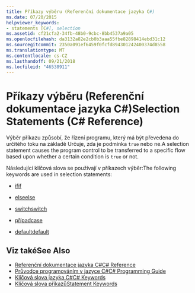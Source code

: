 ```yaml
---
title: Příkazy výběru (Referenční dokumentace jazyka C#)
ms.date: 07/20/2015
helpviewer_keywords:
- statements [C#], selection
ms.assetid: cf21cfa2-34fb-48b0-9cbc-8bb4537a9a05
ms.openlocfilehash: da3132a82e2cb0b3aaa55fbe82898414ebd31c12
ms.sourcegitcommit: 2350a091ef6459f0fcfd894301242400374d8558
ms.translationtype: MT
ms.contentlocale: cs-CZ
ms.lasthandoff: 09/21/2018
ms.locfileid: "46538911"
---
```

# <a name="selection-statements-c-reference"></a><span data-ttu-id="e0596-102">Příkazy výběru (Referenční dokumentace jazyka C#)</span><span class="sxs-lookup"><span data-stu-id="e0596-102">Selection Statements (C# Reference)</span></span>
<span data-ttu-id="e0596-103">Výběr příkazu způsobí, že řízení programu, který má být převedena do určitého toku na základě Určuje, zda je podmínka `true` nebo ne.</span><span class="sxs-lookup"><span data-stu-id="e0596-103">A selection statement causes the program control to be transferred to a specific flow based upon whether a certain condition is `true` or not.</span></span>  
  
 <span data-ttu-id="e0596-104">Následující klíčová slova se používají v příkazech výběr:</span><span class="sxs-lookup"><span data-stu-id="e0596-104">The following keywords are used in selection statements:</span></span>  
  
-   [<span data-ttu-id="e0596-105">if</span><span class="sxs-lookup"><span data-stu-id="e0596-105">if</span></span>](../../../csharp/language-reference/keywords/if-else.md)  
  
-   [<span data-ttu-id="e0596-106">else</span><span class="sxs-lookup"><span data-stu-id="e0596-106">else</span></span>](../../../csharp/language-reference/keywords/if-else.md)  
  
-   [<span data-ttu-id="e0596-107">switch</span><span class="sxs-lookup"><span data-stu-id="e0596-107">switch</span></span>](../../../csharp/language-reference/keywords/switch.md)  
  
-   [<span data-ttu-id="e0596-108">případ</span><span class="sxs-lookup"><span data-stu-id="e0596-108">case</span></span>](../../../csharp/language-reference/keywords/switch.md)  
  
-   [<span data-ttu-id="e0596-109">default</span><span class="sxs-lookup"><span data-stu-id="e0596-109">default</span></span>](../../../csharp/language-reference/keywords/switch.md)  

## <a name="see-also"></a><span data-ttu-id="e0596-110">Viz také</span><span class="sxs-lookup"><span data-stu-id="e0596-110">See Also</span></span>

- [<span data-ttu-id="e0596-111">Referenční dokumentace jazyka C#</span><span class="sxs-lookup"><span data-stu-id="e0596-111">C# Reference</span></span>](../../../csharp/language-reference/index.md)  
- [<span data-ttu-id="e0596-112">Průvodce programováním v jazyce C#</span><span class="sxs-lookup"><span data-stu-id="e0596-112">C# Programming Guide</span></span>](../../../csharp/programming-guide/index.md)  
- [<span data-ttu-id="e0596-113">Klíčová slova jazyka C#</span><span class="sxs-lookup"><span data-stu-id="e0596-113">C# Keywords</span></span>](../../../csharp/language-reference/keywords/index.md)  
- [<span data-ttu-id="e0596-114">Klíčová slova příkazů</span><span class="sxs-lookup"><span data-stu-id="e0596-114">Statement Keywords</span></span>](../../../csharp/language-reference/keywords/statement-keywords.md)
